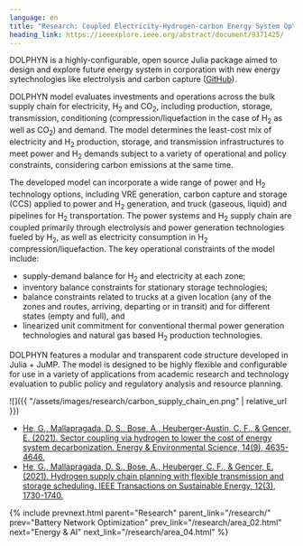```yaml
---
language: en
title: "Research: Coupled Electricity-Hydrogen-carbon Energy System Optimization"
heading_link: https://ieeexplore.ieee.org/abstract/document/9371425/
---
```

DOLPHYN is a highly-configurable, open source Julia package aimed to design and explore future energy system in corporation with new energy sytechnologies like electrolysis and carbon capture ([GitHub](https://github.com/macroenergy/DOLPHYN)).

DOLPHYN model evaluates investments and operations across the bulk supply chain for electricity, H<sub>2</sub> and CO<sub>2</sub>, including production, storage, transmission, conditioning (compression/liquefaction in the case of H<sub>2</sub> as well as CO<sub>2</sub>) and demand. The model determines the least-cost mix of electricity and H<sub>2</sub> production, storage, and transmission infrastructures to meet power and H<sub>2</sub> demands subject to a variety of operational and policy constraints, considering carbon emissions at the same time.

The developed model can incorporate a wide range of power and H<sub>2</sub> technology options, including VRE generation, carbon capture and storage (CCS) applied to power and H<sub>2</sub> generation, and truck (gaseous, liquid) and pipelines for H<sub>2</sub> transportation. The power systems and H<sub>2</sub> supply chain are coupled primarily through electrolysis and power generation technologies fueled by H<sub>2</sub>, as well as electricity consumption in H<sub>2</sub> compression/liquefaction. The key operational constraints of the model include:

- supply-demand balance for H<sub>2</sub> and electricity at each zone;
- inventory balance constraints for stationary storage technologies;
- balance constraints related to trucks at a given location (any of the zones and routes, arriving, departing or in transit) and for different states (empty and full), and
- linearized unit commitment for conventional thermal power generation technologies and natural gas based H<sub>2</sub> production technologies.

DOLPHYN features a modular and transparent code structure developed in Julia + JuMP. The model is designed to be highly flexible and configurable for use in a variety of applications from academic research and technology evaluation to public policy and regulatory analysis and resource planning.

![]({{ "/assets/images/research/carbon_supply_chain_en.png" | relative_url }})

- [He, G., Mallapragada, D. S., Bose, A., Heuberger-Austin, C. F., & Gençer, E. (2021). Sector coupling via hydrogen to lower the cost of energy system decarbonization. Energy & Environmental Science, 14(9), 4635-4646.](https://pubs.rsc.org/en/content/articlehtml/2021/ee/d1ee00627d)
- [He, G., Mallapragada, D. S., Bose, A., Heuberger, C. F., & Gençer, E. (2021). Hydrogen supply chain planning with flexible transmission and storage scheduling. IEEE Transactions on Sustainable Energy, 12(3), 1730-1740.](https://ieeexplore.ieee.org/abstract/document/9371425)

{% include prevnext.html parent="Research" parent_link="/research/" prev="Battery Network Optimization" prev_link="/research/area_02.html" next="Energy & AI" next_link="/research/area_04.html" %}